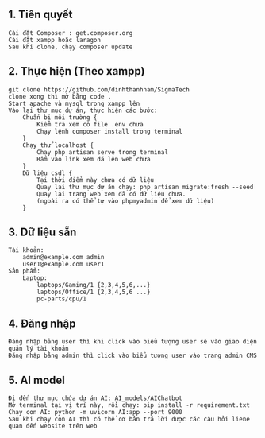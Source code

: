 ## 1. Tiên quyết
    Cài đặt Composer : get.composer.org
    Cài đặt xampp hoặc laragon
    Sau khi clone, chạy composer update
## 2. Thực hiện (Theo xampp)
    git clone https://github.com/dinhthanhnam/SigmaTech
    clone xong thì mở bằng code .
    Start apache và mysql trong xampp lên
    Vào lại thư mục dự án, thực hiện các bước:
        Chuẩn bị môi trường {
            Kiểm tra xem có file .env chưa
            Chạy lệnh composer install trong terminal 
        }
        Chạy thử localhost {
            Chạy php artisan serve trong terminal
            Bấm vào link xem đã lên web chưa
        }
        Dữ liệu csdl {
            Tại thời điểm này chưa có dữ liệu
            Quay lại thư mục dự án chạy: php artisan migrate:fresh --seed
            Quay lại trang web xem đã có dữ liệu chưa.
            (ngoài ra có thể tự vào phpmyadmin để xem dữ liệu)
        }
        
## 3. Dữ liệu sẵn
    Tài khoản: 
        admin@example.com admin
        user1@example.com user1
    Sản phẩm:
        Laptop:
            laptops/Gaming/1 {2,3,4,5,6,...}
            laptops/Office/1 {2,3,4,5,6 ...}
            pc-parts/cpu/1
## 4. Đăng nhập
    Đăng nhập bằng user thì khi click vào biểu tượng user sẽ vào giao diện quản lý tài khoản
    Đăng nhập bằng admin thì click vào biểu tượng user vào trang admin CMS

## 5. AI model
    Đi đến thư mục chứa dự án AI: AI_models/AIChatbot
    Mở terminal tại vị trí này, rồi chạy: pip install -r requirement.txt
    Chạy con AI: python -m uvicorn AI:app --port 9000
    Sau khi chạy con AI thì có thể cơ bản trả lời được các câu hỏi liene quan đến website trên web